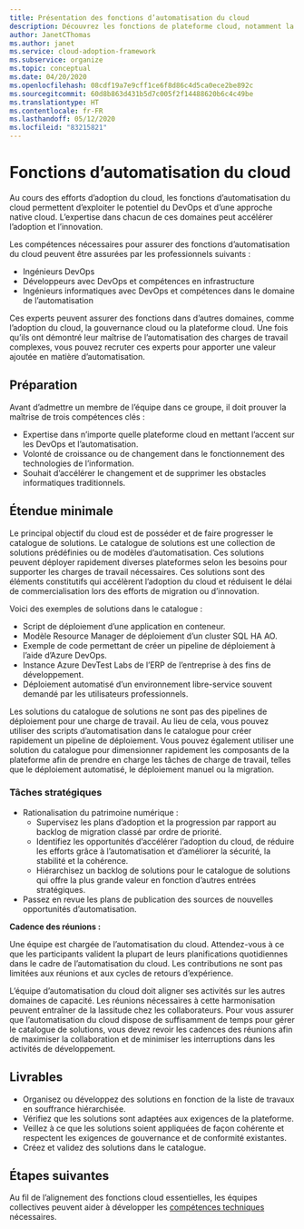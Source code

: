 ```yaml
---
title: Présentation des fonctions d’automatisation du cloud
description: Découvrez les fonctions de plateforme cloud, notamment la source de la fonctionnalité, l’étendue et le livrable.
author: JanetCThomas
ms.author: janet
ms.service: cloud-adoption-framework
ms.subservice: organize
ms.topic: conceptual
ms.date: 04/20/2020
ms.openlocfilehash: 08cdf19a7e9cff1ce6f8d86c4d5ca0ece2be892c
ms.sourcegitcommit: 60d8b863d431b5d7c005f2f14488620b6c4c49be
ms.translationtype: HT
ms.contentlocale: fr-FR
ms.lasthandoff: 05/12/2020
ms.locfileid: "83215821"
---
```

# <a name="cloud-automation-functions"></a>Fonctions d’automatisation du cloud

Au cours des efforts d’adoption du cloud, les fonctions d’automatisation du cloud permettent d’exploiter le potentiel du DevOps et d’une approche native cloud. L’expertise dans chacun de ces domaines peut accélérer l’adoption et l’innovation.

Les compétences nécessaires pour assurer des fonctions d’automatisation du cloud peuvent être assurées par les professionnels suivants :

- Ingénieurs DevOps
- Développeurs avec DevOps et compétences en infrastructure
- Ingénieurs informatiques avec DevOps et compétences dans le domaine de l’automatisation

Ces experts peuvent assurer des fonctions dans d’autres domaines, comme l’adoption du cloud, la gouvernance cloud ou la plateforme cloud. Une fois qu’ils ont démontré leur maîtrise de l’automatisation des charges de travail complexes, vous pouvez recruter ces experts pour apporter une valeur ajoutée en matière d’automatisation.

## <a name="preparation"></a>Préparation

Avant d’admettre un membre de l’équipe dans ce groupe, il doit prouver la maîtrise de trois compétences clés :

- Expertise dans n’importe quelle plateforme cloud en mettant l’accent sur les DevOps et l’automatisation.
- Volonté de croissance ou de changement dans le fonctionnement des technologies de l’information.
- Souhait d’accélérer le changement et de supprimer les obstacles informatiques traditionnels.

## <a name="minimum-scope"></a>Étendue minimale

Le principal objectif du cloud est de posséder et de faire progresser le catalogue de solutions. Le catalogue de solutions est une collection de solutions prédéfinies ou de modèles d’automatisation. Ces solutions peuvent déployer rapidement diverses plateformes selon les besoins pour supporter les charges de travail nécessaires. Ces solutions sont des éléments constitutifs qui accélèrent l’adoption du cloud et réduisent le délai de commercialisation lors des efforts de migration ou d’innovation.

Voici des exemples de solutions dans le catalogue :

- Script de déploiement d’une application en conteneur.
- Modèle Resource Manager de déploiement d’un cluster SQL HA AO.
- Exemple de code permettant de créer un pipeline de déploiement à l’aide d’Azure DevOps.
- Instance Azure DevTest Labs de l’ERP de l’entreprise à des fins de développement.
- Déploiement automatisé d’un environnement libre-service souvent demandé par les utilisateurs professionnels.

Les solutions du catalogue de solutions ne sont pas des pipelines de déploiement pour une charge de travail. Au lieu de cela, vous pouvez utiliser des scripts d’automatisation dans le catalogue pour créer rapidement un pipeline de déploiement. Vous pouvez également utiliser une solution du catalogue pour dimensionner rapidement les composants de la plateforme afin de prendre en charge les tâches de charge de travail, telles que le déploiement automatisé, le déploiement manuel ou la migration.

### <a name="strategic-tasks"></a>Tâches stratégiques

- Rationalisation du patrimoine numérique :
  - Supervisez les plans d’adoption et la progression par rapport au backlog de migration classé par ordre de priorité.
  - Identifiez les opportunités d’accélérer l’adoption du cloud, de réduire les efforts grâce à l’automatisation et d’améliorer la sécurité, la stabilité et la cohérence.
  - Hiérarchisez un backlog de solutions pour le catalogue de solutions qui offre la plus grande valeur en fonction d’autres entrées stratégiques.
- Passez en revue les plans de publication des sources de nouvelles opportunités d’automatisation.

**Cadence des réunions :**

Une équipe est chargée de l’automatisation du cloud. Attendez-vous à ce que les participants valident la plupart de leurs planifications quotidiennes dans le cadre de l’automatisation du cloud. Les contributions ne sont pas limitées aux réunions et aux cycles de retours d’expérience.

L’équipe d’automatisation du cloud doit aligner ses activités sur les autres domaines de capacité. Les réunions nécessaires à cette harmonisation peuvent entraîner de la lassitude chez les collaborateurs. Pour vous assurer que l’automatisation du cloud dispose de suffisamment de temps pour gérer le catalogue de solutions, vous devez revoir les cadences des réunions afin de maximiser la collaboration et de minimiser les interruptions dans les activités de développement.

## <a name="deliverables"></a>Livrables

- Organisez ou développez des solutions en fonction de la liste de travaux en souffrance hiérarchisée.
- Vérifiez que les solutions sont adaptées aux exigences de la plateforme.
- Veillez à ce que les solutions soient appliquées de façon cohérente et respectent les exigences de gouvernance et de conformité existantes.
- Créez et validez des solutions dans le catalogue.

## <a name="next-steps"></a>Étapes suivantes

Au fil de l’alignement des fonctions cloud essentielles, les équipes collectives peuvent aider à développer les [compétences techniques](../organize/suggested-skills.md) nécessaires.
